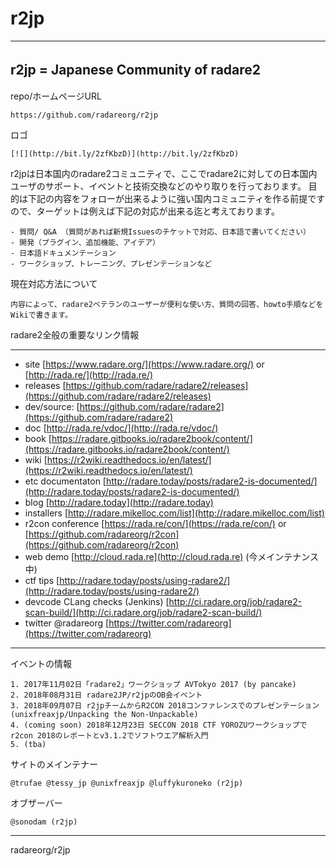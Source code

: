 # r2jp

---

## r2jp = Japanese Community of radare2　

repo/ホームページURL
```
https://github.com/radareorg/r2jp
```

ロゴ
```
[![](http://bit.ly/2zfKbzD)](http://bit.ly/2zfKbzD)
```

r2jpは日本国内のradare2コミュニティで、ここでradare2に対しての日本国内ユーザのサポート、イベントと技術交換などのやり取りを行っております。
目的は下記の内容をフォローが出来るように強い国内コミュニティを作る前提ですので、ターゲットは例えば下記の対応が出来る迄と考えております。
```
- 質問/ Q&A （質問があれば新規Issuesのチケットで対応、日本語で書いてください）
- 開発（プラグイン、追加機能、アイデア）
- 日本語ドキュメンテーション
- ワークショップ、トレーニング、プレゼンテーションなど
```

現在対応方法について
```
内容によって、radare2ベテランのユーザーが便利な使い方、質問の回答、howto手順などをWikiで書きます。
```

radare2全般の重要なリンク情報

---
- site [https://www.radare.org/](https://www.radare.org/) or [http://rada.re/](http://rada.re/)
- releases [https://github.com/radare/radare2/releases](https://github.com/radare/radare2/releases)
- dev/source: [https://github.com/radare/radare2](https://github.com/radare/radare2)
- doc [http://rada.re/vdoc/](http://rada.re/vdoc/)
- book [https://radare.gitbooks.io/radare2book/content/](https://radare.gitbooks.io/radare2book/content/)
- wiki [https://r2wiki.readthedocs.io/en/latest/](https://r2wiki.readthedocs.io/en/latest/)
- etc documentaton [http://radare.today/posts/radare2-is-documented/](http://radare.today/posts/radare2-is-documented/)
- blog [http://radare.today](http://radare.today)
- installers [http://radare.mikelloc.com/list](http://radare.mikelloc.com/list)
- r2con conference [https://rada.re/con/](https://rada.re/con/) or [https://github.com/radareorg/r2con](https://github.com/radareorg/r2con)
- web demo [http://cloud.rada.re](http://cloud.rada.re) (今メインテナンス中)
- ctf tips [http://radare.today/posts/using-radare2/](http://radare.today/posts/using-radare2/)
- devcode CLang checks (Jenkins) [http://ci.radare.org/job/radare2-scan-build/](http://ci.radare.org/job/radare2-scan-build/)
- twitter @radareorg [https://twitter.com/radareorg](https://twitter.com/radareorg)
---
 
 イベントの情報
```
1. 2017年11月02日「radare2」ワークショップ AVTokyo 2017 (by pancake)
2. 2018年08月31日 radare2JP/r2jpのOB会イベント
3. 2018年09月07日 r2jpチームからR2CON 2018コンファレンスでのプレゼンテーション (unixfreaxjp/Unpacking the Non-Unpackable)
4. (coming soon) 2018年12月23日 SECCON 2018 CTF YOROZUワークショップでr2con 2018のレポートとv3.1.2でソフトウエア解析入門
5. (tba)
```
 
サイトのメインテナー
```
@trufae @tessy_jp @unixfreaxjp @luffykuroneko (r2jp)
```

オブザーバー
```
@sonodam (r2jp)
```
---

radareorg/r2jp
